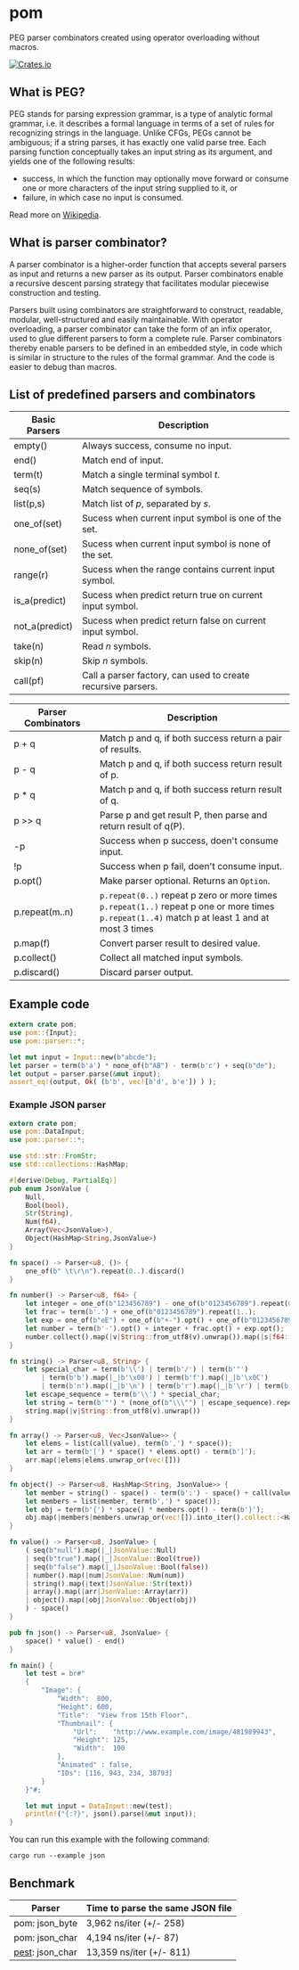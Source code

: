 # pom

PEG parser combinators created using operator overloading without macros.

[![Crates.io](https://img.shields.io/crates/v/pom.svg)](https://crates.io/crates/pom) 

## What is PEG?

PEG stands for parsing expression grammar, is a type of analytic formal grammar, i.e. it describes a formal language in terms of a set of rules for recognizing strings in the language.
Unlike CFGs, PEGs cannot be ambiguous; if a string parses, it has exactly one valid parse tree.
Each parsing function conceptually takes an input string as its argument, and yields one of the following results:
- success, in which the function may optionally move forward or consume one or more characters of the input string supplied to it, or
- failure, in which case no input is consumed.

Read more on [Wikipedia](https://en.wikipedia.org/wiki/Parsing_expression_grammar).

## What is parser combinator?

A parser combinator is a higher-order function that accepts several parsers as input and returns a new parser as its output.
Parser combinators enable a recursive descent parsing strategy that facilitates modular piecewise construction and testing.

Parsers built using combinators are straightforward to construct, readable, modular, well-structured and easily maintainable.
With operator overloading, a parser combinator can take the form of an infix operator, used to glue different parsers to form a complete rule. Parser combinators thereby enable parsers to be defined in an embedded style, in code which is similar in structure to the rules of the formal grammar.
And the code is easier to debug than macros.

## List of predefined parsers and combinators

|Basic Parsers|Description|
| --- | --- |
|empty()|Always success, consume no input.|
|end()  |Match end of input.|
|term(t)|Match a single terminal symbol *t*.|
|seq(s) |Match sequence of symbols.|
|list(p,s) |Match list of *p*, separated by *s*.|
|one_of(set) |Sucess when current input symbol is one of the set.|
|none_of(set)|Sucess when current input symbol is none of the set.|
|range(r)    |Sucess when the range contains current input symbol.|
|is_a(predict) |Sucess when predict return true on current input symbol.|
|not_a(predict)|Sucess when predict return false on current input symbol.|
|take(n)|Read *n* symbols.|
|skip(n)|Skip *n* symbols.|
|call(pf)|Call a parser factory, can used to create recursive parsers.|

|Parser Combinators|Description|
| --- | --- |
| p + q | Match p and q, if both success return a pair of results. |
| p - q | Match p and q, if both success return result of p. |
| p * q | Match p and q, if both success return result of q. |
| p >> q | Parse p and get result P, then parse and return result of q(P). |
| -p | Success when p success, doen't consume input. |
| !p | Success when p fail, doen't consume input. |
|p.opt()|Make parser optional. Returns an `Option`.|
|p.repeat(m..n)| `p.repeat(0..)` repeat p zero or more times<br>`p.repeat(1..)` repeat p one or more times<br>`p.repeat(1..4)` match p at least 1 and at most 3 times|
|p.map(f)|Convert parser result to desired value.|
|p.collect()|Collect all matched input symbols.|
|p.discard()|Discard parser output.|

## Example code
```rust
extern crate pom;
use pom::{Input};
use pom::parser::*;

let mut input = Input::new(b"abcde");
let parser = term(b'a') * none_of(b"AB") - term(b'c') + seq(b"de");
let output = parser.parse(&mut input);
assert_eq!(output, Ok( (b'b', vec![b'd', b'e']) ) );
```

### Example JSON parser
```rust
extern crate pom;
use pom::DataInput;
use pom::parser::*;

use std::str::FromStr;
use std::collections::HashMap;

#[derive(Debug, PartialEq)]
pub enum JsonValue {
	Null,
	Bool(bool),
	Str(String),
	Num(f64),
	Array(Vec<JsonValue>),
	Object(HashMap<String,JsonValue>)
}

fn space() -> Parser<u8, ()> {
	one_of(b" \t\r\n").repeat(0..).discard()
}

fn number() -> Parser<u8, f64> {
	let integer = one_of(b"123456789") - one_of(b"0123456789").repeat(0..) | term(b'0');
	let frac = term(b'.') + one_of(b"0123456789").repeat(1..);
	let exp = one_of(b"eE") + one_of(b"+-").opt() + one_of(b"0123456789").repeat(1..);
	let number = term(b'-').opt() + integer + frac.opt() + exp.opt();
	number.collect().map(|v|String::from_utf8(v).unwrap()).map(|s|f64::from_str(&s).unwrap())
}

fn string() -> Parser<u8, String> {
	let special_char = term(b'\\') | term(b'/') | term(b'"')
		| term(b'b').map(|_|b'\x08') | term(b'f').map(|_|b'\x0C')
		| term(b'n').map(|_|b'\n') | term(b'r').map(|_|b'\r') | term(b't').map(|_|b'\t');
	let escape_sequence = term(b'\\') * special_char;
	let string = term(b'"') * (none_of(b"\\\"") | escape_sequence).repeat(0..) - term(b'"');
	string.map(|v|String::from_utf8(v).unwrap())
}

fn array() -> Parser<u8, Vec<JsonValue>> {
	let elems = list(call(value), term(b',') * space());
	let arr = term(b'[') * space() * elems.opt() - term(b']');
	arr.map(|elems|elems.unwrap_or(vec![]))
}

fn object() -> Parser<u8, HashMap<String, JsonValue>> {
	let member = string() - space() - term(b':') - space() + call(value);
	let members = list(member, term(b',') * space());
	let obj = term(b'{') * space() * members.opt() - term(b'}');
	obj.map(|members|members.unwrap_or(vec![]).into_iter().collect::<HashMap<String,JsonValue>>())
}

fn value() -> Parser<u8, JsonValue> {
	( seq(b"null").map(|_|JsonValue::Null)
	| seq(b"true").map(|_|JsonValue::Bool(true))
	| seq(b"false").map(|_|JsonValue::Bool(false))
	| number().map(|num|JsonValue::Num(num))
	| string().map(|text|JsonValue::Str(text))
	| array().map(|arr|JsonValue::Array(arr))
	| object().map(|obj|JsonValue::Object(obj))
	) - space()
}

pub fn json() -> Parser<u8, JsonValue> {
	space() * value() - end()
}

fn main() {
	let test = br#"
	{
        "Image": {
            "Width":  800,
            "Height": 600,
            "Title":  "View from 15th Floor",
            "Thumbnail": {
                "Url":    "http://www.example.com/image/481989943",
                "Height": 125,
                "Width":  100
            },
            "Animated" : false,
            "IDs": [116, 943, 234, 38793]
        }
    }"#;

	let mut input = DataInput::new(test);
	println!("{:?}", json().parse(&mut input));
}
```
You can run this example with the following command:
```
cargo run --example json
```

## Benchmark

| Parser           | Time to parse the same JSON file |
|------------------|----------------------------------|
| pom: json_byte   | 3,962 ns/iter (+/- 258)          |
| pom: json_char   | 4,194 ns/iter (+/- 87)           |
| [pest](https://github.com/dragostis/pest): json_char  | 13,359 ns/iter (+/- 811)          |
